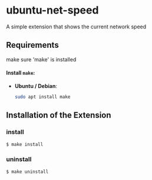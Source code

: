 # ubuntu-net-speed
A simple extension that shows the current network speed


## Requirements
make sure 'make' is installed
#### Install `make`:

- **Ubuntu / Debian**:

  ```bash
  sudo apt install make

## Installation of the Extension
### install
```bash
$ make install
```
### uninstall
```bash
$ make uninstall
```

